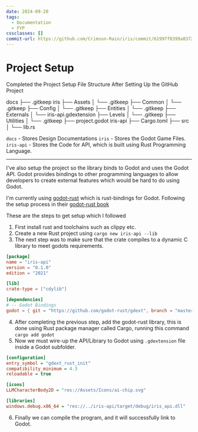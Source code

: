 ```yaml
---
date: 2024-09-20
tags:
  - Documentation
  - FYP
cssclasses: []
commit-url: https://github.com/Crimson-Rain/iris/commit/61997f0399a837247501446d717957575f3ef1bb
---
```

# Project Setup

Completed the Project Setup
File Structure After Setting Up the GitHub Project

docs 
├── .gitkeep 
iris 
├── Assets 
│ └── .gitkeep 
├── Common 
│ └── .gitkeep 
├── Config 
│ └── .gitkeep 
├── Entities 
│ └── .gitkeep 
├── Externals 
│ └── iris-api.gdextension 
├── Levels 
│ └── .gitkeep 
├── Utilities 
│ └── .gitkeep 
├── project.godot 
iris-api 
├── Cargo.toml 
├── src
│ └── lib.rs 


`docs` - Stores Design Documentations
`iris` - Stores the Godot Game Files.
`iris-api` - Stores the Code for API, which is built using Rust Programming Language.

---

I've also setup the project so the library binds to Godot and uses the Godot API.
Godot provides bindings to other programming languages to allow developers to create external features which would be hard to do using Godot.

I'm currently using [godot-rust](https://godot-rust.github.io/) which is rust-bindings for Godot. Following the setup process in their [godot-rust book](https://godot-rust.github.io/book/intro/setup.html)

These are the steps to get setup which I followed
1. First install rust and toolchains such as clippy etc.
2. Create a new Rust project using `cargo new iris-api --lib`
3. The next step was to make sure that the crate compiles to a dynamic C library to meet godots requirements. 
```toml
[package]
name = "iris-api"
version = "0.1.0"
edition = "2021"

[lib]
crate-type = ["cdylib"]

[dependencies]
# -- Godot Bindings
godot = { git = "https://github.com/godot-rust/gdext", branch = "master" }
```

4. After completing the previous step, add the godot-rust library, this is done using Rust package manager called Cargo, running this command `cargo add godot`
5. Now we must wire-up the API/Library to Godot using `.gdextension` file inside a Godot subfolder. 
```ini
[configuration]
entry_symbol = "gdext_rust_init"
compatibility_minimum = 4.3
reloadable = true

[icons]
LLMCharacterBody2D = "res://Assets/Icons/ai-chip.svg"

[libraries]
windows.debug.x86_64 = "res://../iris-api/target/debug/iris_api.dll"
```

6. Finally we can compile the program, and it will successfully link to Godot.